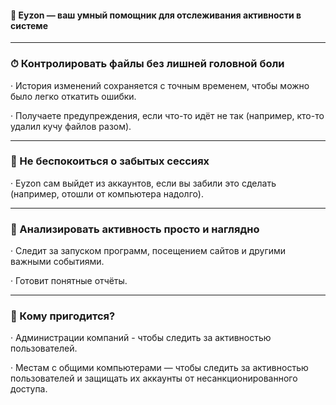 #### 🤖 Eyzon — ваш умный помощник для отслеживания активности в системе

---

### ⏱ Контролировать файлы без лишней головной боли
 
· История изменений сохраняется с точным временем, чтобы можно было легко откатить ошибки.

· Получаете предупреждения, если что-то идёт не так (например, кто-то удалил кучу файлов разом).

---

### 🚪 Не беспокоиться о забытых сессиях

· Eyzon сам выйдет из аккаунтов, если вы забили это сделать (например, отошли от компьютера надолго).

---

### 📝 Анализировать активность просто и наглядно

· Следит за запуском программ, посещением сайтов и другими важными событиями.

· Готовит понятные отчёты.

---

### 💼 Кому пригодится?

· Администрации компаний - чтобы следить за активностью пользователей.

· Местам с общими компьютерами — чтобы следить за активностью пользователей и защищать их аккаунты от несанкционированного доступа.
